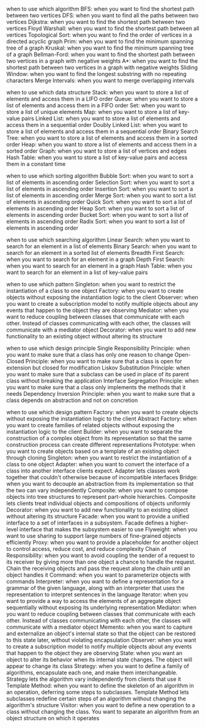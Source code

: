 

when to use which algorithm
BFS: when you want to find the shortest path between two vertices
DFS: when you want to find all the paths between two vertices
Dijkstra: when you want to find the shortest path between two vertices
Floyd Warshall: when you want to find the shortest path between all vertices
Topological Sort: when you want to find the order of vertices in a directed acyclic graph
Prim: when you want to find the minimum spanning tree of a graph
Kruskal: when you want to find the minimum spanning tree of a graph
Bellman-Ford: when you want to find the shortest path between two vertices in a graph with negative weights
A*: when you want to find the shortest path between two vertices in a graph with negative weights
Sliding Window: when you want to find the longest substring with no repeating characters
Merge Intervals: when you want to merge overlapping intervals



when to use which data structure
Stack: when you want to store a list of elements and access them in a LIFO order
Queue: when you want to store a list of elements and access them in a FIFO order
Set: when you want to store a list of unique elements
Map: when you want to store a list of key-value pairs
Linked List: when you want to store a list of elements and access them in a sequential order
Doubly Linked List: when you want to store a list of elements and access them in a sequential order
Binary Search Tree: when you want to store a list of elements and access them in a sorted order
Heap: when you want to store a list of elements and access them in a sorted order
Graph: when you want to store a list of vertices and edges
Hash Table: when you want to store a list of key-value pairs and access them in a constant time

when to use which sorting algorithm
Bubble Sort: when you want to sort a list of elements in ascending order
Selection Sort: when you want to sort a list of elements in ascending order
Insertion Sort: when you want to sort a list of elements in ascending order
Merge Sort: when you want to sort a list of elements in ascending order
Quick Sort: when you want to sort a list of elements in ascending order
Heap Sort: when you want to sort a list of elements in ascending order
Bucket Sort: when you want to sort a list of elements in ascending order
Radix Sort: when you want to sort a list of elements in ascending order

when to use which searching algorithm
Linear Search: when you want to search for an element in a list of elements
Binary Search: when you want to search for an element in a sorted list of elements
Breadth First Search: when you want to search for an element in a graph
Depth First Search: when you want to search for an element in a graph
Hash Table: when you want to search for an element in a list of key-value pairs

when to use which pattern
Singleton: when you want to restrict the instantiation of a class to one object
Factory: when you want to create objects without exposing the instantiation logic to the client
Observer: when you want to create a subscription model to notify multiple objects about any events that happen to the object they are observing
Mediator: when you want to reduce coupling between classes that communicate with each other. Instead of classes communicating with each other, the classes will communicate with a mediator object
Decorator: when you want to add new functionality to an existing object without altering its structure

when to use which design principle
Single Responsibility Principle: when you want to make sure that a class has only one reason to change
Open-Closed Principle: when you want to make sure that a class is open for extension but closed for modification
Liskov Substitution Principle: when you want to make sure that a subclass can be used in place of its parent class without breaking the application
Interface Segregation Principle: when you want to make sure that a class only implements the methods that it needs
Dependency Inversion Principle: when you want to make sure that a class depends on abstraction and not on concretion

when to use which design pattern
Factory: when you want to create objects without exposing the instantiation logic to the client
Abstract Factory: when you want to create families of related objects without exposing the instantiation logic to the client
Builder: when you want to separate the construction of a complex object from its representation so that the same construction process can create different representations
Prototype: when you want to create objects based on a template of an existing object through cloning
Singleton: when you want to restrict the instantiation of a class to one object
Adapter: when you want to convert the interface of a class into another interface clients expect. Adapter lets classes work together that couldn't otherwise because of incompatible interfaces
Bridge: when you want to decouple an abstraction from its implementation so that the two can vary independently
Composite: when you want to compose objects into tree structures to represent part-whole hierarchies. Composite lets clients treat individual objects and compositions of objects uniformly
Decorator: when you want to add new functionality to an existing object without altering its structure
Facade: when you want to provide a unified interface to a set of interfaces in a subsystem. Facade defines a higher-level interface that makes the subsystem easier to use
Flyweight: when you want to use sharing to support large numbers of fine-grained objects efficiently
Proxy: when you want to provide a placeholder for another object to control access, reduce cost, and reduce complexity
Chain of Responsibility: when you want to avoid coupling the sender of a request to its receiver by giving more than one object a chance to handle the request. Chain the receiving objects and pass the request along the chain until an object handles it
Command: when you want to parameterize objects with commands
Interpreter: when you want to define a representation for a grammar of the given language, along with an interpreter that uses the representation to interpret sentences in the language
Iterator: when you want to provide a way to access the elements of an aggregate object sequentially without exposing its underlying representation
Mediator: when you want to reduce coupling between classes that communicate with each other. Instead of classes communicating with each other, the classes will communicate with a mediator object
Memento: when you want to capture and externalize an object's internal state so that the object can be restored to this state later, without violating encapsulation
Observer: when you want to create a subscription model to notify multiple objects about any events that happen to the object they are observing
State: when you want an object to alter its behavior when its internal state changes. The object will appear to change its class
Strategy: when you want to define a family of algorithms, encapsulate each one, and make them interchangeable. Strategy lets the algorithm vary independently from clients that use it
Template Method: when you want to define the skeleton of an algorithm in an operation, deferring some steps to subclasses. Template Method lets subclasses redefine certain steps of an algorithm without changing the algorithm's structure
Visitor: when you want to define a new operation to a class without changing the class. You want to separate an algorithm from an object structure on which it operates


